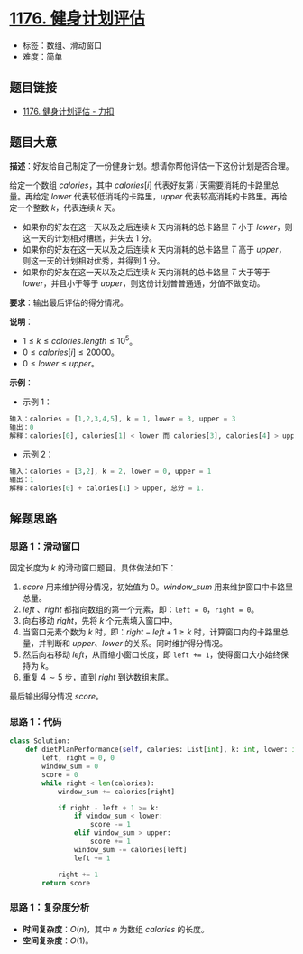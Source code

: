 # [1176. 健身计划评估](https://leetcode.cn/problems/diet-plan-performance/)

- 标签：数组、滑动窗口
- 难度：简单

## 题目链接

- [1176. 健身计划评估 - 力扣](https://leetcode.cn/problems/diet-plan-performance/)

## 题目大意

**描述**：好友给自己制定了一份健身计划。想请你帮他评估一下这份计划是否合理。

给定一个数组 $calories$，其中 $calories[i]$ 代表好友第 $i$ 天需要消耗的卡路里总量。再给定 $lower$ 代表较低消耗的卡路里，$upper$ 代表较高消耗的卡路里。再给定一个整数 $k$，代表连续 $k$ 天。

- 如果你的好友在这一天以及之后连续 $k$ 天内消耗的总卡路里 $T$ 小于 $lower$，则这一天的计划相对糟糕，并失去 $1$ 分。
- 如果你的好友在这一天以及之后连续 $k$ 天内消耗的总卡路里 $T$ 高于 $upper$，则这一天的计划相对优秀，并得到 $1$ 分。
- 如果你的好友在这一天以及之后连续 $k$ 天内消耗的总卡路里 $T$ 大于等于 $lower$，并且小于等于 $upper$，则这份计划普普通通，分值不做变动。

**要求**：输出最后评估的得分情况。

**说明**：

- $1 \le k \le calories.length \le 10^5$。
- $0 \le calories[i] \le 20000$。
- $0 \le lower \le upper$。 

**示例**：

- 示例 1：

```python
输入：calories = [1,2,3,4,5], k = 1, lower = 3, upper = 3
输出：0
解释：calories[0], calories[1] < lower 而 calories[3], calories[4] > upper, 总分 = 0.
```

- 示例 2：

```python
输入：calories = [3,2], k = 2, lower = 0, upper = 1
输出：1
解释：calories[0] + calories[1] > upper, 总分 = 1.
```

## 解题思路

### 思路 1：滑动窗口

固定长度为 $k$ 的滑动窗口题目。具体做法如下：

1. $score$ 用来维护得分情况，初始值为 $0$。$window\_sum$ 用来维护窗口中卡路里总量。
2. $left$ 、$right$ 都指向数组的第一个元素，即：`left = 0`，`right = 0`。
3. 向右移动 $right$，先将 $k$ 个元素填入窗口中。
4. 当窗口元素个数为 $k$ 时，即：$right - left + 1 \ge k$ 时，计算窗口内的卡路里总量，并判断和 $upper$、$lower$ 的关系。同时维护得分情况。
5. 然后向右移动 $left$，从而缩小窗口长度，即 `left += 1`，使得窗口大小始终保持为 $k$。
6. 重复 $4 \sim 5$ 步，直到 $right$ 到达数组末尾。

最后输出得分情况 $score$。

### 思路 1：代码

```python
class Solution:
    def dietPlanPerformance(self, calories: List[int], k: int, lower: int, upper: int) -> int:
        left, right = 0, 0
        window_sum = 0
        score = 0
        while right < len(calories):
            window_sum += calories[right]

            if right - left + 1 >= k:
                if window_sum < lower:
                    score -= 1
                elif window_sum > upper:
                    score += 1
                window_sum -= calories[left]
                left += 1

            right += 1
        return score
```

### 思路 1：复杂度分析

- **时间复杂度**：$O(n)$，其中 $n$ 为数组 $calories$ 的长度。
- **空间复杂度**：$O(1)$。

